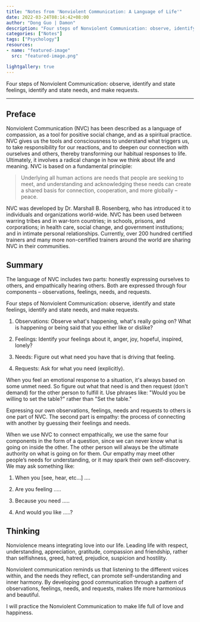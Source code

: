 ```yaml
---
title: "Notes from 'Nonviolent Communication: A Language of Life'"
date: 2022-03-24T08:14:42+08:00
author: "Dong Guo | Damon"
description: "Four steps of Nonviolent Communication: observe, identify and state feelings, identify and state needs, and make requests."
categories: ["Notes"]
tags: ["Psychology"]
resources:
- name: "featured-image"
  src: "featured-image.png"

lightgallery: true
---
```


Four steps of Nonviolent Communication: observe, identify and state feelings, identify and state needs, and make requests.

<!--more-->

---

## Preface

Nonviolent Communication (NVC) has been described as a language of compassion, as a tool for positive social change, and as a spiritual practice. NVC gives us the tools and consciousness to understand what triggers us, to take responsibility for our reactions, and to deepen our connection with ourselves and others, thereby transforming our habitual responses to life. Ultimately, it involves a radical change in how we think about life and meaning. NVC is based on a fundamental principle:

> Underlying all human actions are needs that people are seeking to meet, and understanding and acknowledging these needs can create a shared basis for connection, cooperation, and more globally – peace.

NVC was developed by Dr. Marshall B. Rosenberg, who has introduced it to individuals and organizations world-wide. NVC has been used between warring tribes and in war-torn countries; in schools, prisons, and corporations; in health care, social change, and government institutions; and in intimate personal relationships. Currently, over 200 hundred certified trainers and many more non-certified trainers around the world are sharing NVC in their communities.

## Summary

The language of NVC includes two parts: honestly expressing ourselves to others, and empathically hearing others. Both are expressed through four components – observations, feelings, needs, and requests.

Four steps of Nonviolent Communication: observe, identify and state feelings, identify and state needs, and make requests.

1. Observations: Observe what's happening, what's really going on? What is happening or being said that you either like or dislike?

2. Feelings: Identify your feelings about it, anger, joy, hopeful, inspired, lonely?

3. Needs: Figure out what need you have that is driving that feeling.

4. Requests: Ask for what you need (explicitly).

When you feel an emotional response to a situation, it's always based on some unmet need. So figure out what that need is and then request (don't demand) for the other person to fulfill it. Use phrases like: "Would you be willing to set the table?" rather than "Set the table."

Expressing our own observations, feelings, needs and requests to others is one part of NVC. The second part is empathy: the process of connecting with another by guessing their feelings and needs.

When we use NVC to connect empathically, we use the same four components in the form of a question, since we can never know what is going on inside the other. The other person will always be the ultimate authority on what is going on for them. Our empathy may meet other people’s needs for understanding, or it may spark their own self-discovery. We may ask something like:

1. When you [see, hear, etc…] ….

2. Are you feeling …..

3. Because you need …..

4. And would you like …..?

## Thinking

Nonviolence means integrating love into our life. Leading life with respect, understanding, appreciation, gratitude, compassion and friendship, rather than selfishness, greed, hatred, prejudice, suspicion and hostility.

Nonviolent communication reminds us that listening to the different voices within, and the needs they reflect, can promote self-understanding and inner harmony. By developing good communication through a pattern of observations, feelings, needs, and requests, makes life more harmonious and beautiful.

I will practice the Nonviolent Communication to make life full of love and happiness.
